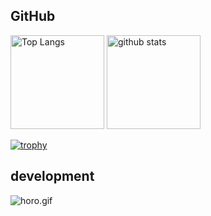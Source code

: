 ## GitHub

<p align="left"> 
  <img alt="Top Langs" height="150px" src="https://github-readme-stats.vercel.app/api/top-langs/?username=koo-ke&layout=compact&show_icons=true&theme=onedark" />
  <img alt="github stats" height="150px" src="https://github-readme-stats.vercel.app/api?username=koo-ke&theme=onedark&show_icons=ture" />
</p>

[![trophy](https://github-profile-trophy.vercel.app/?username=koo-ke)](https://github.com/ryo-ma/github-profile-trophy)


## development

![horo.gif](https://qiita-image-store.s3.ap-northeast-1.amazonaws.com/0/387747/21aabbc0-4e4a-e964-3c76-14853b2263dd.gif)
